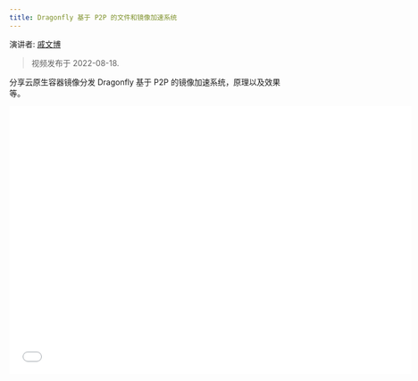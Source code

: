 ```yaml
---
title: Dragonfly 基于 P2P 的文件和镜像加速系统
---
```


演讲者: [戚文博](https://github.com/gaius-qi)

> 视频发布于 2022-08-18.

分享云原生容器镜像分发 Dragonfly 基于 P2P 的镜像加速系统，原理以及效果等。

<!-- markdownlint-disable -->

<iframe height="480" width="720" src="//player.bilibili.com/player.html?aid=814703520&bvid=BV1ZG4y1a7nt&cid=807072361&page=1" scrolling="no" frameborder="no" framespacing="0" allowfullscreen="true"> </iframe>

<!-- markdownlint-restore -->
